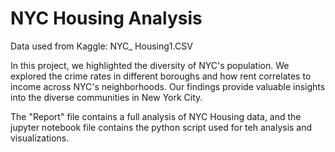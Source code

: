 # NYC Housing Analysis

Data used from Kaggle: NYC_ Housing1.CSV


In this project, we highlighted the diversity of NYC's population. We explored the crime rates in different boroughs and how rent correlates to income across NYC's neighborhoods. Our findings provide valuable insights into the diverse communities in New York City.

The "Report" file contains a full analysis of NYC Housing data, and the jupyter notebook file contains the python script used for teh analysis and visualizations.
